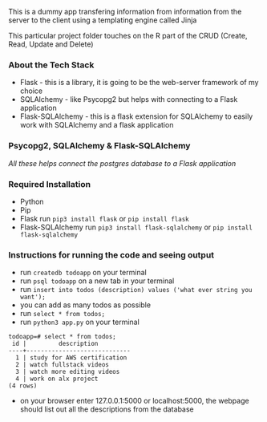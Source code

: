 This is a dummy app transfering information from information from the server to the client using a templating engine called Jinja

This particular project folder touches on the R part of the CRUD (Create, Read, Update and Delete)

### About the Tech Stack

- Flask - this is a library, it is going to be the web-server framework of my choice
- SQLAlchemy - like Psycopg2 but helps with connecting to a Flask application
- Flask-SQLAlchemy - this is a flask extension for SQLAlchemy to easily work with SQLAlchemy and a flask application

### Psycopg2, SQLAlchemy & Flask-SQLAlchemy

_All these helps connect the postgres database to a Flask application_

### Required Installation

- Python
- Pip
- Flask
  run `pip3 install flask` or `pip install flask`
- Flask-SQLAlchemy
  run `pip3 install flask-sqlalchemy` or `pip install flask-sqlalchemy`

### Instructions for running the code and seeing output

- run `createdb todoapp` on your terminal
- run `psql todoapp` on a new tab in your terminal
- run `insert into todos (description) values ('what ever string you want');`
- you can add as many todos as possible
- run `select * from todos;`
- run `python3 app.py` on your terminal

```
todoapp=# select * from todos;
 id |         description
----+-----------------------------
  1 | study for AWS certification
  2 | watch fullstack videos
  3 | watch more editing videos
  4 | work on alx project
(4 rows)

```

- on your browser enter 127.0.0.1:5000 or localhost:5000, the webpage should list out all the descriptions from the database
